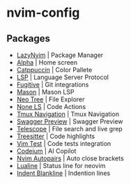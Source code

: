 # nvim-config

## Packages

- [LazyNvim](https://github.com/folke/lazy.nvim) | Package Manager
- [Alpha](https://github.com/goolord/alpha-nvim) | Home screen
- [Catppuccin](https://github.com/catppuccin/nvim) | Color Pallete
- [LSP](https://github.com/hrsh7th/cmp-nvim-lsp) | Language Server Protocol
- [Fugitive](https://github.com/tpope/vim-fugitive) | Git integrations
- [Mason](https://github.com/williamboman/mason.nvim) | Mason LSP
- [Neo Tree](https://github.com/nvim-neo-tree/neo-tree.nvim) | File Explorer
- [None LS](https://github.com/nvimtools/none-ls.nvim) | Code Actions
- [Tmux Navigation](https://github.com/alexghergh/nvim-tmux-navigation) | Tmux Navigation
- [Swagger Preview](https://github.com/vinnymeller/swagger-preview.nvim) | Swagger Preview
- [Telescope](https://github.com/nvim-telescope/telescope-ui-select.nvim) | File search and live grep
- [Treesitter](https://github.com/nvim-treesitter/nvim-treesitter) | Code highlights
- [Vim Test](https://github.com/vim-test/vim-test) | Code tests integration
- [Codeium](https://github.com/Exafunction/codeium.nvim) | AI Copilot
- [Nvim Autopairs](https://github.com/windwp/nvim-autopairs) | Auto close brackets
- [Lualine](https://github.com/nvim-lualine/lualine.nvim) | Status line for neovim
- [Indent Blankline](https://github.com/lukas-reineke/indent-blankline.nvim) | Indention lines
